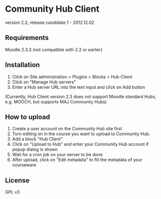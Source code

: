 Community Hub Client
====================

version 2.3, release candidate 1 - 2012.12.02


Requirements
------------

Moodle 2.3.3 (not compatible with 2.2 or earlier)


Installation
------------

1. Click on Site administration > Plugins > Blocks > Hub Client
2. Click on "Manage Hub servers"
3. Enter a Hub server URL into the text input and click on Add button

(Currently, Hub Client version 2.3 does not support Moodle standard Hubs, e.g. MOOCH,
 but supports MAJ Community Hubs)


How to upload
-------------

1. Create a user account on the Community Hub site first
2. Turn editing on in the course you want to upload to Community Hub.
3. Add a block "Hub Client"
4. Click on "Upload to Hub" and enter your Community Hub account if popup dialog is shown
5. Wait for a cron job on your server to be done
6. After upload, click on "Edit metadata" to fill the metadata of your courseware


License
-------

GPL v3
